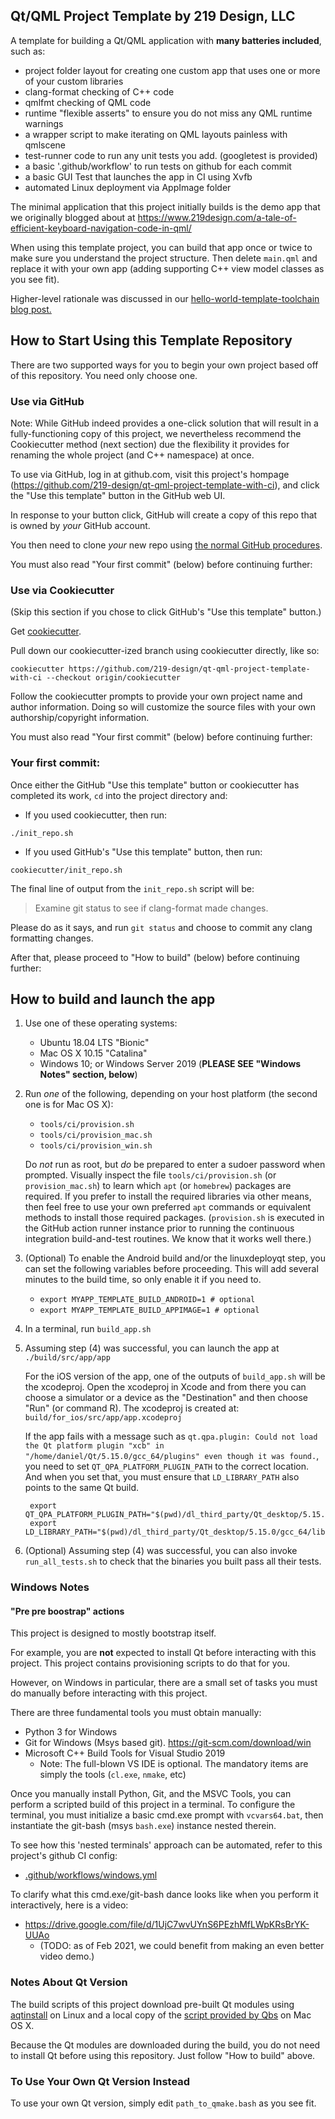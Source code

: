 ## Qt/QML Project Template by 219 Design, LLC

A template for building a Qt/QML application with **many batteries included**,
such as:

 - project folder layout for creating one custom app that uses one or more of your custom libraries
 - clang-format checking of C++ code
 - qmlfmt checking of QML code
 - runtime "flexible asserts" to ensure you do not miss any QML runtime warnings
 - a wrapper script to make iterating on QML layouts painless with qmlscene
 - test-runner code to run any unit tests you add. (googletest is provided)
 - a basic '.github/workflow' to run tests on github for each commit
 - a basic GUI Test that launches the app in CI using Xvfb
 - automated Linux deployment via AppImage folder

The minimal application that this project initially builds is the demo app that
we originally blogged about at
https://www.219design.com/a-tale-of-efficient-keyboard-navigation-code-in-qml/

When using this template project, you can build that app once or twice to make
sure you understand the project structure. Then delete `main.qml` and replace it
with your own app (adding supporting C++ view model classes as you see fit).

Higher-level rationale was discussed in our [hello-world-template-toolchain blog
post.](https://www.219design.com/hello-world-template-toolchain/)

## How to Start Using this Template Repository

There are two supported ways for you to begin your own project based off of
this repository. You need only choose one.

### Use via GitHub

Note: While GitHub indeed provides a one-click solution that will result in a
fully-functioning copy of this project, we nevertheless recommend the
Cookiecutter method (next section) due the flexibility it provides for renaming
the whole project (and C++ namespace) at once.

To use via GitHub, log in at github.com, visit this project's hompage
(https://github.com/219-design/qt-qml-project-template-with-ci), and click the
"Use this template" button in the GitHub web UI.

In response to your button click, GitHub will create a copy of this repo that is
owned by *your* GitHub account.

You then need to clone *your* new repo using [the normal GitHub procedures](https://docs.github.com/en/github/creating-cloning-and-archiving-repositories/cloning-a-repository).

You must also read "Your first commit" (below) before continuing further:

### Use via Cookiecutter

(Skip this section if you chose to click GitHub's "Use this template" button.)

Get [cookiecutter](https://cookiecutter.readthedocs.io/).

Pull down our cookiecutter-ized branch using cookiecutter directly, like so:

```
cookiecutter https://github.com/219-design/qt-qml-project-template-with-ci --checkout origin/cookiecutter
```

Follow the cookiecutter prompts to provide your own project name and author
information. Doing so will customize the source files with your own
authorship/copyright information.

You must also read "Your first commit" (below) before continuing further:

### Your first commit:

Once either the GitHub "Use this template" button or cookiecutter has completed
its work, `cd` into the project directory and:

- If you used cookiecutter, then run:
```
./init_repo.sh
```

- If you used GitHub's "Use this template" button, then run:
```
cookiecutter/init_repo.sh
```

The final line of output from the `init_repo.sh` script will be:

> Examine git status to see if clang-format made changes.


Please do as it says, and run `git status` and choose to commit any clang
formatting changes.

After that, please proceed to "How to build" (below) before continuing further:

## How to build and launch the app

1. Use one of these operating systems:
     - Ubuntu 18.04 LTS "Bionic"
     - Mac OS X 10.15 "Catalina"
     - Windows 10; or Windows Server 2019 (**PLEASE SEE "Windows Notes" section, below**)

2. Run *one* of the following, depending on your host platform (the second one is for Mac OS X):
     - `tools/ci/provision.sh`
     - `tools/ci/provision_mac.sh`
     - `tools/ci/provision_win.sh`

   Do *not* run as root, but *do* be prepared to enter a sudoer password when
   prompted. Visually inspect the file `tools/ci/provision.sh` (or
   `provision_mac.sh`) to learn which `apt` (or `homebrew`) packages are
   required. If you prefer to install the required libraries via other means,
   then feel free to use your own preferred `apt` commands or equivalent methods
   to install those required packages.  (`provision.sh` is executed in the
   GitHub action runner instance prior to running the continuous integration
   build-and-test routines. We know that it works well there.)

3. (Optional) To enable the Android build and/or the linuxdeployqt step, you can
   set the following variables before proceeding. This will add several minutes
   to the build time, so only enable it if you need to.

    - `export MYAPP_TEMPLATE_BUILD_ANDROID=1 # optional`
    - `export MYAPP_TEMPLATE_BUILD_APPIMAGE=1 # optional`

4. In a terminal, run `build_app.sh`

5. Assuming step (4) was successful, you can launch the app at
   `./build/src/app/app`

   For the iOS version of the app, one of the outputs of `build_app.sh` will be
   the xcodeproj. Open the xcodeproj in Xcode and from there you can choose a
   simulator or a device as the "Destination" and then choose "Run" (or command
   R). The xcodeproj is created at: `build/for_ios/src/app/app.xcodeproj`

   If the app fails with a message such as `qt.qpa.plugin: Could not
   load the Qt platform plugin "xcb" in
   "/home/daniel/Qt/5.15.0/gcc_64/plugins" even though it was found.`,
   you need to set `QT_QPA_PLATFORM_PLUGIN_PATH` to the correct
   location. And when you set that, you must ensure that
   `LD_LIBRARY_PATH` also points to the same Qt build.

        export QT_QPA_PLATFORM_PLUGIN_PATH="$(pwd)/dl_third_party/Qt_desktop/5.15.0/gcc_64/plugins/platforms
        export LD_LIBRARY_PATH="$(pwd)/dl_third_party/Qt_desktop/5.15.0/gcc_64/lib:$LD_LIBRARY_PATH"

6. (Optional) Assuming step (4) was successful, you can also invoke
   `run_all_tests.sh` to check that the binaries you built pass all their tests.

### Windows Notes

#### "Pre pre boostrap" actions

This project is designed to mostly bootstrap itself.

For example, you are **not** expected to install Qt before interacting with this
project. This project contains provisioning scripts to do that for you.

However, on Windows in particular, there are a small set of tasks you must do
manually before interacting with this project.

There are three fundamental tools you must obtain manually:

 - Python 3 for Windows
 - Git for Windows (Msys based git). https://git-scm.com/download/win
 - Microsoft C++ Build Tools for Visual Studio 2019
    - Note: The full-blown VS IDE is optional. The mandatory items are simply the tools (`cl.exe`, `nmake`, etc)

Once you manually install Python, Git, and the MSVC Tools, you can perform a
scripted build of this project in a terminal. To configure the terminal, you
must initialize a basic cmd.exe prompt with `vcvars64.bat`, then instantiate the
git-bash (msys `bash.exe`) instance nested therein.

To see how this 'nested terminals' approach can be automated, refer to this
project's github CI config:

  - [.github/workflows/windows.yml](https://github.com/219-design/qt-qml-project-template-with-ci/blob/c1efff507a/.github/workflows/windows.yml#L20)

To clarify what this cmd.exe/git-bash dance looks like when you perform it
interactively, here is a video:

  - https://drive.google.com/file/d/1UjC7wvUYnS6PEzhMfLWpKRsBrYK-UUAo
     - (TODO: as of Feb 2021, we could benefit from making an even better video demo.)


### Notes About Qt Version

The build scripts of this project download pre-built Qt modules using
[aqtinstall](https://github.com/miurahr/aqtinstall) on Linux and a local copy of
the [script provided by Qbs](https://github.com/qbs/qbs/blob/495d7767af8/scripts/install-qt.sh)
on Mac OS X.

Because the Qt modules are downloaded during the build, you do not need to
install Qt before using this repository. Just follow "How to build" above.

### To Use Your Own Qt Version Instead

To use your own Qt version, simply edit `path_to_qmake.bash` as you see fit.
